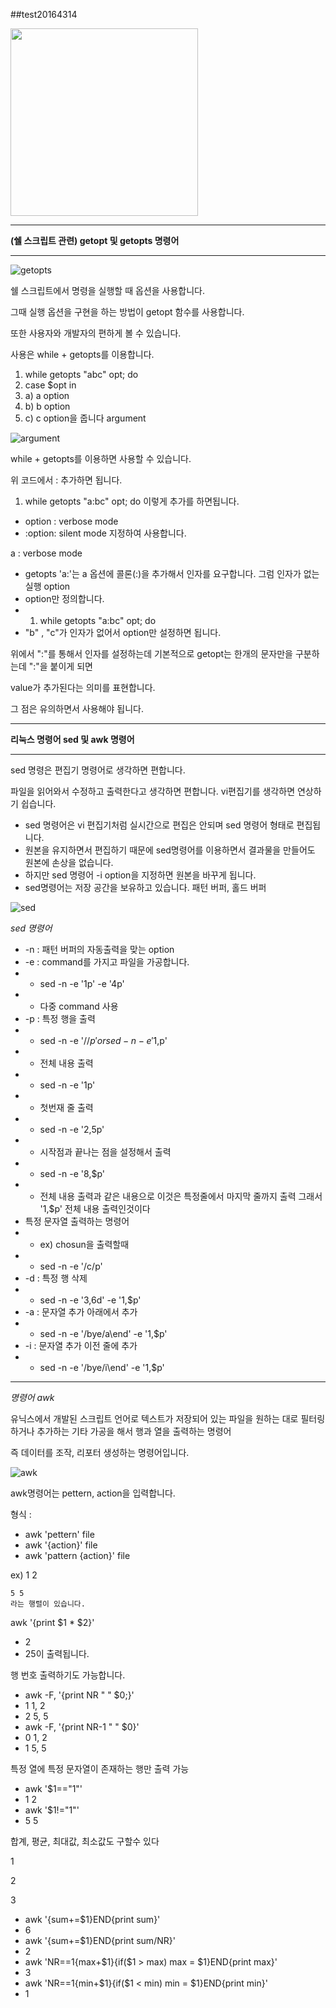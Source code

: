 ##test20164314

<img src= "https://user-images.githubusercontent.com/94046904/141396375-97d32084-e0c2-46a5-a374-cffd4dcbd2e3.jpg" width="300" height="300">

---

**(쉘 스크립트 관련) getopt 및 getopts 명령어**

***
![getopts](https://user-images.githubusercontent.com/94046904/141101772-90c67ad7-dde5-4e11-b75e-b32c670cffe9.png)

쉘 스크립트에서 명령을 실행할 때 옵션을 사용합니다.

그때 실행 옵션을 구현을 하는 방법이 getopt 함수를 사용합니다.

또한 사용자와 개발자의 편하게 볼 수 있습니다.

사용은 while + getopts를 이용합니다.
 1) while getopts "abc" opt; do
 2) case $opt in
 3)  a) a option  
 4)  b) b option
 5)  c) c option을 줍니다
argument

![argument](https://user-images.githubusercontent.com/94046904/141102275-03837384-9f57-43bb-8968-ec7dd7009400.png)

while + getopts를 이용하면 사용할 수 있습니다.

위 코드에서 : 추가하면 됩니다.
1) while getopts "a:bc" opt; do
이렇게 추가를 하면됩니다.
- option : verbose mode
- :option: silent mode 지정하여 사용합니다.


a : verbose mode
- getopts 'a:'는 a 옵션에 콜론(:)을 추가해서 인자를 요구합니다.
그럼 인자가 없는 실행 option
- option만 정의합니다. 
- 1) while getopts "a:bc" opt; do
- "b" , "c"가 인자가 없어서 option만 설정하면 됩니다.

위에서 ":"를 통해서 인자를 설정하는데 기본적으로 getopt는 한개의 문자만을 구분하는데 ":"을 붙이게 되면

value가 추가된다는 의미를 표현합니다.

그 점은 유의하면서 사용해야 됩니다.

---

**리눅스 명령어 sed 및 awk 명령어**

***

sed 명령은 편집기 명령어로 생각하면 편합니다.

파일을 읽어와서 수정하고 출력한다고 생각하면 편합니다. vi편집기를 생각하면 연상하기 쉽습니다.

- sed 명령어은 vi 편집기처럼 실시간으로 편집은 안되며 sed 명령어 형태로 편집됩니다.
- 원본을 유지하면서 편집하기 때문에 sed명령어를 이용하면서 결과물을 만들어도 원본에 손상을 없습니다.
- 하지만 sed 명령어 -i option을 지정하면 원본을 바꾸게 됩니다.
- sed명령어는 저장 공간을 보유하고 있습니다. 패턴 버퍼, 홀드 버퍼

![sed](https://user-images.githubusercontent.com/94046904/141108123-ebd5260c-f764-482a-8a52-1c7a90f07440.png)

*sed 명령어*
- -n : 패턴 버퍼의 자동출력을 맞는 option
- -e : command를 가지고 파일을 가공합니다.
- - sed -n -e '1p' -e '4p'
- - 다중 command 사용
- -p : 특정 행을 출력
- - sed -n -e '/$/p' or sed -n -e '1,$p'
- - 전체 내용 출력
- - sed -n -e '1p'
- - 첫번재 줄 출력
- - sed -n -e '2,5p'
- - 시작점과 끝나는 점을 설정해서 출력
- - sed -n -e '8,$p'
- -  전체 내용 출력과 같은 내용으로 이것은 특정줄에서 마지막 줄까지 출력 그래서 '1,$p' 전체 내용 출력인것이다
- 특정 문자열 출력하는 명령어
- - ex) chosun을 출력할때 
- - sed -n -e '/c/p'
- -d : 특정 행 삭제
- - sed -n -e '3,6d' -e '1,$p'
- -a : 문자열 추가 아래에서 추가
- - sed -n -e '/bye/a\end' -e '1,$p'
- -i : 문자열 추가 이전 줄에 추가
- - sed -n -e '/bye/i\end' -e '1,$p'

***

*명령어 awk*

유닉스에서 개발된 스크립트 언어로 텍스트가 저장되어 있는 파일을 원하는 대로 필터링하거나 추가하는 기타 가공을 해서 행과 열을 출력하는 명령어

즉 데이터를 조작, 리포터 생성하는 명령어입니다.

![awk](https://user-images.githubusercontent.com/94046904/141108477-99f3b294-befa-4d2b-8f2c-3bbe700f012b.png)

awk명령어는 pettern, action을 입력합니다.

형식 :
- awk 'pettern' file
- awk '{action}' file
- awk 'pattern {action}' file

ex) 1 2
    
    5 5
    라는 행렬이 있습니다.
awk '{print $1 * $2}'
- 2
- 25이 출력됩니다.

행 번호 출력하기도 가능합니다.
- awk -F, '{print NR " " $0;}'
- 1 1, 2
- 2 5, 5
- awk -F, '{print NR-1 " " $0}'
- 0 1, 2
- 1 5, 5

특정 열에 특정 문자열이 존재하는 행만 출력 가능
- awk '$1=="1"'
- 1 2
- awk '$1!="1"'
- 5 5

합계, 평균, 최대값, 최소값도 구할수 있다

1 

2

3

- awk '{sum+=$1}END{print sum}'
- 6
- awk '{sum+=$1}END{print sum/NR}'
- 2
- awk 'NR==1{max+$1}{if($1 > max) max = $1}END{print max}'
- 3
- awk 'NR==1{min+$1}{if($1 < min) min = $1}END{print min}'
- 1



